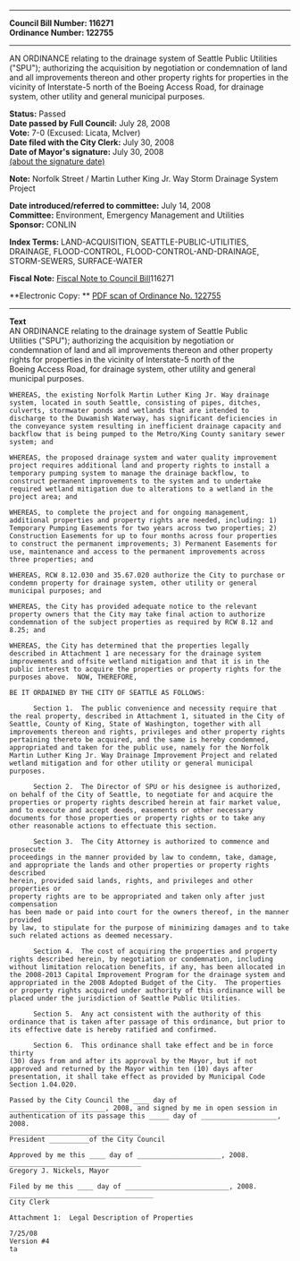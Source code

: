 * * * * *  
  
**Council Bill Number: [](#h0)[](#h2)116271**   
**Ordinance Number: 122755**  
  
* * * * *  
  
AN ORDINANCE relating to the drainage system of Seattle Public Utilities ("SPU"); authorizing the acquisition by negotiation or condemnation of land and all improvements thereon and other property rights for properties in the vicinity of Interstate-5 north of the Boeing Access Road, for drainage system, other utility and general municipal purposes.  
  
**Status:** Passed   
**Date passed by Full Council:** July 28, 2008   
**Vote:** 7-0 (Excused: Licata, McIver)   
**Date filed with the City Clerk:** July 30, 2008   
**Date of Mayor's signature:** July 30, 2008   
[(about the signature date)](/~public/approvaldate.htm)   
  
**Note:** Norfolk Street / Martin Luther King Jr. Way Storm Drainage System Project  
  
  
**Date introduced/referred to committee:** July 14, 2008   
**Committee:** Environment, Emergency Management and Utilities   
**Sponsor:** CONLIN   
  
**Index Terms:** LAND-ACQUISITION, SEATTLE-PUBLIC-UTILITIES, DRAINAGE, FLOOD-CONTROL, FLOOD-CONTROL-AND-DRAINAGE, STORM-SEWERS, SURFACE-WATER  
  
**Fiscal Note:** [Fiscal Note to Council Bill](http://clerk.seattle.gov/~public/fnote/116271.htm)[](#h1)[](#h3)116271  
  
**Electronic Copy: ** [PDF scan of Ordinance No. 122755](/~archives/Ordinances/Ord_122755.pdf)  
  
* * * * *  
  
**Text**  
    AN ORDINANCE relating to the drainage system of Seattle Public  
    Utilities ("SPU"); authorizing the acquisition by negotiation or  
    condemnation of land and all improvements thereon and other property  
    rights for properties in the vicinity of Interstate-5 north of the  
    Boeing Access Road, for drainage system, other utility and general  
    municipal purposes.  
  
    WHEREAS, the existing Norfolk Martin Luther King Jr. Way drainage  
    system, located in south Seattle, consisting of pipes, ditches,  
    culverts, stormwater ponds and wetlands that are intended to  
    discharge to the Duwamish Waterway, has significant deficiencies in  
    the conveyance system resulting in inefficient drainage capacity and  
    backflow that is being pumped to the Metro/King County sanitary sewer  
    system; and  
  
    WHEREAS, the proposed drainage system and water quality improvement  
    project requires additional land and property rights to install a  
    temporary pumping system to manage the drainage backflow, to  
    construct permanent improvements to the system and to undertake  
    required wetland mitigation due to alterations to a wetland in the  
    project area; and  
  
    WHEREAS, to complete the project and for ongoing management,  
    additional properties and property rights are needed, including: 1)  
    Temporary Pumping Easements for two years across two properties; 2)  
    Construction Easements for up to four months across four properties  
    to construct the permanent improvements; 3) Permanent Easements for  
    use, maintenance and access to the permanent improvements across  
    three properties; and  
  
    WHEREAS, RCW 8.12.030 and 35.67.020 authorize the City to purchase or  
    condemn property for drainage system, other utility or general  
    municipal purposes; and  
  
    WHEREAS, the City has provided adequate notice to the relevant  
    property owners that the City may take final action to authorize  
    condemnation of the subject properties as required by RCW 8.12 and  
    8.25; and  
  
    WHEREAS, the City has determined that the properties legally  
    described in Attachment 1 are necessary for the drainage system  
    improvements and offsite wetland mitigation and that it is in the  
    public interest to acquire the properties or property rights for the  
    purposes above.  NOW, THEREFORE,  
  
    BE IT ORDAINED BY THE CITY OF SEATTLE AS FOLLOWS:  
  
          Section 1.  The public convenience and necessity require that  
    the real property, described in Attachment 1, situated in the City of  
    Seattle, County of King, State of Washington, together with all  
    improvements thereon and rights, privileges and other property rights  
    pertaining thereto be acquired, and the same is hereby condemned,  
    appropriated and taken for the public use, namely for the Norfolk  
    Martin Luther King Jr. Way Drainage Improvement Project and related  
    wetland mitigation and for other utility or general municipal  
    purposes.  
  
          Section 2.  The Director of SPU or his designee is authorized,  
    on behalf of the City of Seattle, to negotiate for and acquire the  
    properties or property rights described herein at fair market value,  
    and to execute and accept deeds, easements or other necessary  
    documents for those properties or property rights or to take any  
    other reasonable actions to effectuate this section.  
  
          Section 3.  The City Attorney is authorized to commence and prosecute  
    proceedings in the manner provided by law to condemn, take, damage,  
    and appropriate the lands and other properties or property rights described  
    herein, provided said lands, rights, and privileges and other properties or  
    property rights are to be appropriated and taken only after just compensation  
    has been made or paid into court for the owners thereof, in the manner provided  
    by law, to stipulate for the purpose of minimizing damages and to take  
    such related actions as deemed necessary.  
  
          Section 4.  The cost of acquiring the properties and property  
    rights described herein, by negotiation or condemnation, including  
    without limitation relocation benefits, if any, has been allocated in  
    the 2008-2013 Capital Improvement Program for the drainage system and  
    appropriated in the 2008 Adopted Budget of the City.  The properties  
    or property rights acquired under authority of this ordinance will be  
    placed under the jurisdiction of Seattle Public Utilities.  
  
          Section 5.  Any act consistent with the authority of this  
    ordinance that is taken after passage of this ordinance, but prior to  
    its effective date is hereby ratified and confirmed.  
  
          Section 6.  This ordinance shall take effect and be in force thirty  
    (30) days from and after its approval by the Mayor, but if not  
    approved and returned by the Mayor within ten (10) days after  
    presentation, it shall take effect as provided by Municipal Code  
    Section 1.04.020.  
  
    Passed by the City Council the ____ day of  
    ________________________, 2008, and signed by me in open session in  
    authentication of its passage this _____ day of ___________________, 2008.  
    _________________________________  
    President __________of the City Council  
  
    Approved by me this ____ day of _____________________, 2008.  
    _________________________________  
    Gregory J. Nickels, Mayor  
  
    Filed by me this ____ day of __________________________, 2008.  
    ____________________________________  
    City Clerk  
  
    Attachment 1:  Legal Description of Properties  
  
    7/25/08  
    Version #4  
    ta  
